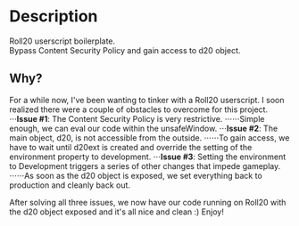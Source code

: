 # Description
Roll20 userscript boilerplate.  
Bypass Content Security Policy and gain access to d20 object.

## Why?
For a while now, I've been wanting to tinker with a Roll20 userscript. I soon realized there were a couple of obstacles to overcome for this project. 
⋅⋅⋅**Issue #1**: The Content Security Policy is very restrictive. 
⋅⋅⋅⋅⋅⋅Simple enough, we can eval our code within the unsafeWindow. 
⋅⋅⋅**Issue #2**: The main object, d20, is not accessible from the outside.
⋅⋅⋅⋅⋅⋅To gain access, we have to wait until d20ext is created and override the setting of the environment property to development.
⋅⋅⋅**Issue #3**: Setting the environment to Development triggers a series of other changes that impede gameplay.
⋅⋅⋅⋅⋅⋅As soon as the d20 object is exposed, we set everything back to production and cleanly back out.

After solving all three issues, we now have our code running on Roll20 with the d20 object exposed and it's all nice and clean :) Enjoy!